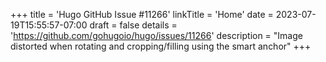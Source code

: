 +++
title = 'Hugo GitHub Issue #11266'
linkTitle = 'Home'
date = 2023-07-19T15:55:57-07:00
draft = false
details = 'https://github.com/gohugoio/hugo/issues/11266'
description = "Image distorted when rotating and cropping/filling using the smart anchor"
+++
